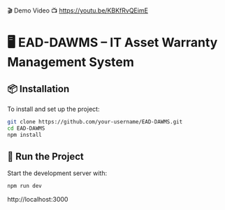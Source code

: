 
🎬 Demo Video
📺 https://youtu.be/KBKfRvQEimE

# 🖥️ EAD-DAWMS – IT Asset Warranty Management System
## 📦 Installation

To install and set up the project:

```bash
git clone https://github.com/your-username/EAD-DAWMS.git
cd EAD-DAWMS
npm install
```


## 🚀 Run the Project

Start the development server with:

```bash
npm run dev
```

http://localhost:3000



